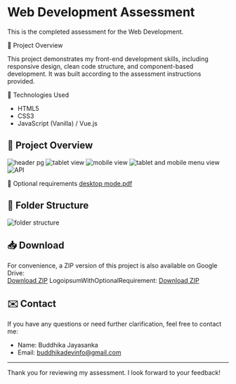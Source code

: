 # Web Development Assessment 

This is the completed assessment for the Web Development.

🚀 Project Overview

This project demonstrates my front-end development skills, including responsive design, clean code structure, and component-based development. It was built according to the assessment instructions provided.

🔧 Technologies Used

- HTML5
- CSS3 
- JavaScript (Vanilla) / Vue.js

## 🚀 Project Overview

![header pg](https://github.com/user-attachments/assets/6133b1d5-9747-48fb-aaa7-b5e287aee3d4)
![tablet view](https://github.com/user-attachments/assets/278f7c3c-94da-4946-a40c-a8b9f12de6f1)
![mobile view](https://github.com/user-attachments/assets/c2d7b331-a93e-4b6e-bfad-2a3033ee4efe)
![tablet and mobile menu view](https://github.com/user-attachments/assets/46817e5f-61ea-4416-af2f-570ad667c6fe)
![API](https://github.com/user-attachments/assets/0cd3b05a-3014-47dd-8aa2-3644df98d905)

📸 Optional requirements
[desktop mode.pdf](https://github.com/user-attachments/files/20726295/desktop.mode.pdf)

## 📂 Folder Structure

![folder structure](https://github.com/user-attachments/assets/cc736d37-6c2d-4691-9b11-0a111d80e172)

## 📥 Download

For convenience, a ZIP version of this project is also available on Google Drive:  
[Download ZIP](https://drive.google.com/file/d/14HgPeAJKNqCoWuVTmmVpvhuhx7t1q61Q/view?usp=sharing)
LogoipsumWithOptionalRequirement:
[Download ZIP](https://drive.google.com/file/d/1EObXZLcV-RQJeO0Gw7s1kJ_KavGKVV0s/view?usp=drive_link)

## ✉️ Contact

If you have any questions or need further clarification, feel free to contact me:

- Name: Buddhika Jayasanka  
- Email: buddhikadevinfo@gmail.com  
---

Thank you for reviewing my assessment. I look forward to your feedback!
